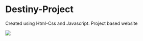 <h1>Destiny-Project</h1>

Created using Html-Css and Javascript. Project based website

![](gif.gif)
